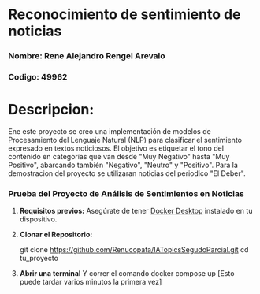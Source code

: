 # Reconocimiento de sentimiento de noticias
### Nombre: Rene Alejandro Rengel Arevalo
### Codigo: 49962 

# Descripcion: 

Ene este proyecto se creo una implementación de modelos de Procesamiento del Lenguaje Natural (NLP) para clasificar el sentimiento expresado en textos noticiosos. El objetivo es etiquetar el tono del contenido en categorías que van desde "Muy Negativo" hasta "Muy Positivo", abarcando también "Negativo", "Neutro" y "Positivo". Para la demostracion del proyecto se utilizaran noticias del periodico "El Deber".

### Prueba del Proyecto de Análisis de Sentimientos en Noticias

1. **Requisitos previos:**
   Asegúrate de tener [Docker Desktop](https://www.docker.com/products/docker-desktop) instalado en tu dispositivo.

2. **Clonar el Repositorio:**
   
   git clone https://github.com/Renucopata/IATopicsSegudoParcial.git
   cd tu_proyecto

3. **Abrir una terminal**
    Y correr el comando docker compose up [Esto puede tardar varios minutos la primera vez]


